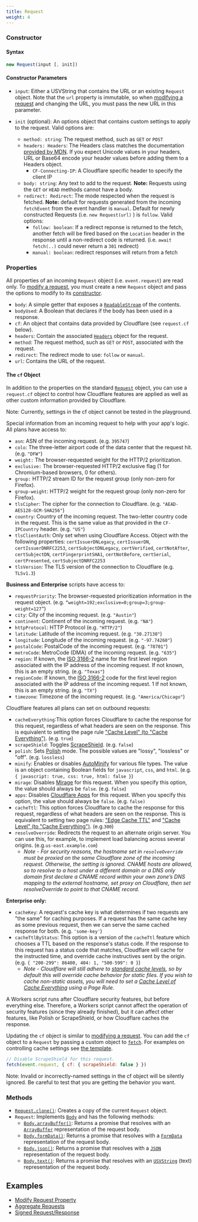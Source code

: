 ```yaml
---
title: Request
weight: 4
---
```


### Constructor

#### Syntax

```javascript
new Request(input [, init])
```

#### Constructor Parameters

- `input`: Either a USVString that contains the URL or an existing `Request` object. Note that the `url` property is immutable, so when [modifying a request](/templates/pages/modify_req_props/) and changing the URL, you must pass the new URL in this parameter.

- `init` (optional): An options object that contains custom settings to apply to the request. Valid options are:
  - `method: string`: The request method, such as `GET` or `POST`
  - `headers: Headers`: The Headers class matches the documentation [provided by MDN](https://developer.mozilla.org/en-US/docs/Web/API/Headers). If you expect Unicode values in your headers, URL or Base64 encode your header values before adding them to a Headers object.
    - `CF-Connecting-IP`: A Cloudflare specific header to specify the client IP
  - `body: string`: Any text to add to the request. **Note:** Requests using the `GET` or `HEAD` methods cannot have a body.
  - `redirect: Redirect`: The mode respected when the request is fetched. **Note:** default for requests generated from the incoming `fetchEvent` from the event handler is `manual`. Default for newly constructed Requests (i.e. `new Request(url)` ) is `follow`. Valid options:
    - `follow: boolean`: If a redirect reponse is returned to the fetch, another fetch will be fired based on the `Location` header in the response until a non-redirect code is returned. (i.e. `await fetch(..)` could never return a `301` redirect)
    - `manual: boolean`: redirect responses will return from a fetch
    
### Properties

All properties of an incoming `Request` object (i.e. `event.request`) are read only. To [modify a request](/templates/pages/modify_req_props/), you must create a new `Request` object and pass the options to modify to its [constructor](#Constructor-parameters).

- `body`: A simple getter that exposes a [`ReadableStream`](/reference/apis/streams) of the contents.
- `bodyUsed`: A Boolean that declares if the body has been used in a response.
- `cf`: An object that contains data provided by Cloudflare (see `request.cf` below).
- `headers`: Contain the associated [`Headers`](/reference/apis/request#constructor-parameters) object for the request.
- `method`: The request method, such as `GET` or `POST`, associated with the request.
- `redirect`: The redirect mode to use: `follow` or `manual`.
- `url`: Contains the URL of the request.

#### The `cf` Object

In addition to the properties on the standard [`Request`](/reference/apis/request) object, you can use a `request.cf` object to control how Cloudflare features are applied as well as other custom information provided by Cloudflare.

Note: Currently, settings in the cf object cannot be tested in the playground.

Special information from an incoming request to help with your app's logic. All plans have access to:

- `asn`: ASN of the incoming request. (e.g. `395747`)
- `colo`: The three-letter airport code of the data center that the request hit. (e.g. `"DFW"`)
- `weight:` The browser-requested weight for the HTTP/2 prioritization.
- `exclusive:` The browser-requested HTTP/2 exclusive flag (1 for Chromium-based browsers, 0 for others).
- `group:` HTTP/2 stream ID for the request group (only non-zero for Firefox).
- `group-weight`: HTTP/2 weight for the request group (only non-zero for Firefox).
- `tlsCipher`: The cipher for the connection to Cloudflare. (e.g. `"AEAD-AES128-GCM-SHA256"`)
- `country`: Country of the incoming request. The two-letter country code in the request. This is the same value as that provided in the `CF-IPCountry` header. (e.g. `"US"`)
- `tlsClientAuth`: Only set when using Cloudflare Access. Object with the following properties: `certIssuerDNLegacy`, `certIssuerDN`, `certIssuerDNRFC2253`, `certSubjectDNLegacy`, `certVerified`, `certNotAfter`, `certSubjectDN`, `certFingerprintSHA1`, `certNotBefore`, `certSerial`, `certPresented`, `certSubjectDNRFC2253`
- `tlsVersion`: The TLS version of the connection to Cloudflare (e.g. `TLSv1.3`)

**Business and Enterprise** scripts have access to:

- `requestPriority`: The browser-requested prioritization information in the request object. (e.g. `“weight=192;exclusive=0;group=3;group-weight=127”`)
- `city`: City of the incoming request. (e.g. `"Austin"`)
- `continent`: Continent of the incoming request. (e.g. `"NA"`)
- `httpProtocol`: HTTP Protocol (e.g. `"HTTP/2"`)
- `latitude`: Latitude of the incoming request. (e.g. `"30.27130"`)
- `longitude`: Longitude of the incoming request. (e.g. `"-97.74260"`)
- `postalCode`: PostalCode of the incoming request. (e.g. `"78701"`)
- `metroCode`: MetroCode (DMA) of the incoming request. (e.g. `"635"`)
- `region`: If known, the [ISO 3166-2](https://en.wikipedia.org/wiki/ISO_3166-2) name for the first level region associated with the IP address of the incoming request. If not known, this is an empty string. (e.g. `"Texas"`)
- `regionCode`: If known, the [ISO 3166-2](https://en.wikipedia.org/wiki/ISO_3166-2) code for the first level region associated with the IP address of the incoming request. 1 If not known, this is an empty string. (e.g. `"TX"`)
- `timezone`: Timezone of the incoming request. (e.g. `"America/Chicago"`)

Cloudflare features all plans can set on outbound requests:

- `cacheEverything`:This option forces Cloudflare to cache the response for this request, regardless of what headers are seen on the response. This is equivalent to setting the page rule ["Cache Level" (to "Cache Everything")](https://support.cloudflare.com/hc/en-us/articles/200172266). (e.g. `true`)
- `scrapeShield`: Toggles [ScrapeShield](https://blog.cloudflare.com/introducing-scrapeshield-discover-defend-dete/). (e.g. `false`)
- `polish`: Sets [Polish](https://blog.cloudflare.com/introducing-polish-automatic-image-optimizati/) mode. The possible values are "lossy", "lossless" or "off". (e.g. `lossless`)
- `minify`: Enables or disables [AutoMinify](https://www.cloudflare.com/website-optimization/) for various file types. The value is an object containing Boolean fields for `javascript`, `css`, and `html`. (e.g. `{ javascript: true, css: true, html: false }`)
- `mirage`: Disables [Mirage](https://www.cloudflare.com/website-optimization/mirage/) for this request. When you specify this option, the value should always be `false`. (e.g. `false`)
- `apps`: Disables [Cloudflare Apps](https://www.cloudflare.com/apps/) for this request. When you specify this option, the value should always be `false`. (e.g. `false)`
- `cacheTtl`: This option forces Cloudflare to cache the response for this request, regardless of what headers are seen on the response. This is equivalent to setting two page rules: ["Edge Cache TTL"](https://support.cloudflare.com/hc/en-us/articles/200168376-What-does-edge-cache-expire-TTL-mean-) and ["Cache Level" (to "Cache Everything")](https://support.cloudflare.com/hc/en-us/articles/200172266). (e.g.`300`)
- `resolveOverride`: Redirects the request to an alternate origin server. You can use this, for example, to implement load balancing across several origins. (e.g.`us-east.example.com`)
  - _Note - For security reasons, the hostname set in `resolveOverride` must be proxied on the same Cloudflare zone of the incoming request. Otherwise, the setting is ignored. CNAME hosts are allowed, so to resolve to a host under a different domain or a DNS only domain first declare a CNAME record within your own zone’s DNS mapping to the external hostname, set proxy on Cloudflare, then set resolveOverride to point to that CNAME record._

**Enterprise only:**

- `cacheKey`: A request's cache key is what determines if two requests are "the same" for caching purposes. If a request has the same cache key as some previous request, then we can serve the same cached response for both. (e.g. `'some-key'`)
- `cacheTtlByStatus`: This option is a version of the `cacheTtl` feature which chooses a TTL based on the response's status code. If the response to this request has a status code that matches, Cloudflare will cache for the instructed time, and override cache instructives sent by the origin. (e.g. `{ "200-299": 86400, 404: 1, "500-599": 0 }`)
  - _Note - Cloudflare will still adhere to [standard cache levels](https://support.cloudflare.com/hc/en-us/articles/202775670-How-Do-I-Tell-Cloudflare-What-to-Cache-), so by default this will override cache behavior for static files. If you wish to cache non-static assets, you will need to set a [Cache Level of Cache Everything](https://support.cloudflare.com/hc/en-us/articles/200172266-What-do-the-custom-caching-options-mean-in-Page-Rules-) using a Page Rule._

A Workers script runs after Cloudflare security features, but before everything else. Therefore, a Workers script cannot affect the operation of security features (since they already finished), but it can affect other features, like Polish or ScrapeShield, or how Cloudflare caches the response.

Updating the `cf` object is similar to [modifying a request](/templates/pages/modify_req_props/). You can add the `cf` object to a `Request` by passing a custom object to [`fetch`](/reference/apis/fetch/). For examples on controlling cache settings see [the template](/templates/pages/cache_ttl).

```javascript
// Disable ScrapeShield for this request.
fetch(event.request, { cf: { scrapeShield: false } })
```

Note: Invalid or incorrectly-named settings in the cf object will be silently ignored. Be careful to test that you are getting the behavior you want.

### Methods

- [`Request.clone()`](https://developer.mozilla.org/en-US/docs/Web/API/Request/clone): Creates a copy of the current `Request` object.
- `Request`: Implements [`Body`](https://developer.mozilla.org/en-US/docs/Web/API/Body) and has the following methods:
  - [`Body.arrayBuffer()`](https://developer.mozilla.org/en-US/docs/Web/API/Body/arrayBuffer): Returns a promise that resolves with an [`ArrayBuffer`](https://developer.mozilla.org/en-US/docs/Web/API/ArrayBuffer) representation of the request body.
  - [`Body.formData()`](https://developer.mozilla.org/en-US/docs/Web/API/Body/formData): Returns a promise that resolves with a [`FormData`](https://developer.mozilla.org/en-US/docs/Web/API/FormData) representation of the request body.
  - [`Body.json()`](https://developer.mozilla.org/en-US/docs/Web/API/Body/json): Returns a promise that resolves with a [`JSON`](https://developer.mozilla.org/en-US/docs/Web/API/JSON) representation of the request body.
  - [`Body.text()`](https://developer.mozilla.org/en-US/docs/Web/API/Body/text): Returns a promise that resolves with an [`USVString`](https://developer.mozilla.org/en-US/docs/Web/API/USVString) (text) representation of the request body.

## Examples

* [Modify Request Property](/templates/pages/modify_req_props)
* [Aggregate Requests](/templates/pages/aggregate_requests)
* [Signed Request/Response](/templates/pages/signed_request)